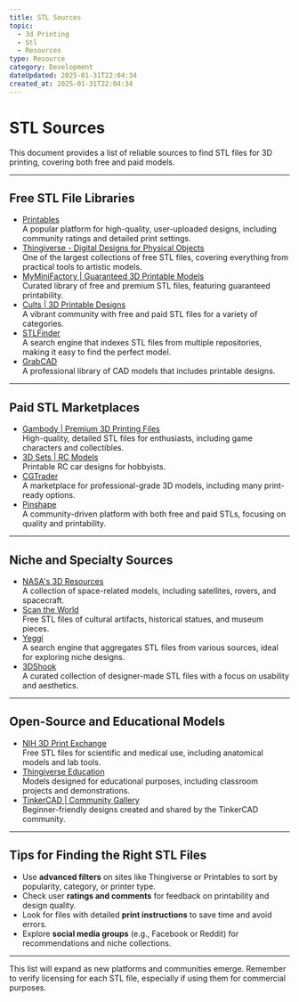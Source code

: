 ```yaml
---
title: STL Sources
topic:
  - 3d Printing
  - Stl
  - Resources
type: Resource
category: Development
dateUpdated: 2025-01-31T22:04:34
created_at: 2025-01-31T22:04:34
---
```


# STL Sources

This document provides a list of reliable sources to find STL files for 3D printing, covering both free and paid models.

---

## Free STL File Libraries
- [Printables](http://www.printables.com)  
  A popular platform for high-quality, user-uploaded designs, including community ratings and detailed print settings.
- [Thingiverse - Digital Designs for Physical Objects](https://www.thingiverse.com/)  
  One of the largest collections of free STL files, covering everything from practical tools to artistic models.
- [MyMiniFactory | Guaranteed 3D Printable Models](https://www.myminifactory.com/)  
  Curated library of free and premium STL files, featuring guaranteed printability.
- [Cults | 3D Printable Designs](https://cults3d.com/)  
  A vibrant community with free and paid STL files for a variety of categories.
- [STLFinder](https://www.stlfinder.com/)  
  A search engine that indexes STL files from multiple repositories, making it easy to find the perfect model.
- [GrabCAD](https://grabcad.com/)  
  A professional library of CAD models that includes printable designs.

---

## Paid STL Marketplaces
- [Gambody | Premium 3D Printing Files](https://www.gambody.com/)  
  High-quality, detailed STL files for enthusiasts, including game characters and collectibles.
- [3D Sets | RC Models](https://3dsets.com/)  
  Printable RC car designs for hobbyists.
- [CGTrader](https://www.cgtrader.com/)  
  A marketplace for professional-grade 3D models, including many print-ready options.
- [Pinshape](https://pinshape.com/)  
  A community-driven platform with both free and paid STLs, focusing on quality and printability.

---

## Niche and Specialty Sources
- [NASA's 3D Resources](https://nasa3d.arc.nasa.gov/)  
  A collection of space-related models, including satellites, rovers, and spacecraft.
- [Scan the World](https://www.myminifactory.com/scantheworld/)  
  Free STL files of cultural artifacts, historical statues, and museum pieces.
- [Yeggi](https://www.yeggi.com/)  
  A search engine that aggregates STL files from various sources, ideal for exploring niche designs.
- [3DShook](https://www.3dshook.com/)  
  A curated collection of designer-made STL files with a focus on usability and aesthetics.

---

## Open-Source and Educational Models
- [NIH 3D Print Exchange](https://3dprint.nih.gov/)  
  Free STL files for scientific and medical use, including anatomical models and lab tools.
- [Thingiverse Education](https://www.thingiverse.com/education)  
  Models designed for educational purposes, including classroom projects and demonstrations.
- [TinkerCAD | Community Gallery](https://www.tinkercad.com/things/)  
  Beginner-friendly designs created and shared by the TinkerCAD community.

---

## Tips for Finding the Right STL Files
- Use **advanced filters** on sites like Thingiverse or Printables to sort by popularity, category, or printer type.
- Check user **ratings and comments** for feedback on printability and design quality.
- Look for files with detailed **print instructions** to save time and avoid errors.
- Explore **social media groups** (e.g., Facebook or Reddit) for recommendations and niche collections.

---

This list will expand as new platforms and communities emerge. Remember to verify licensing for each STL file, especially if using them for commercial purposes.

